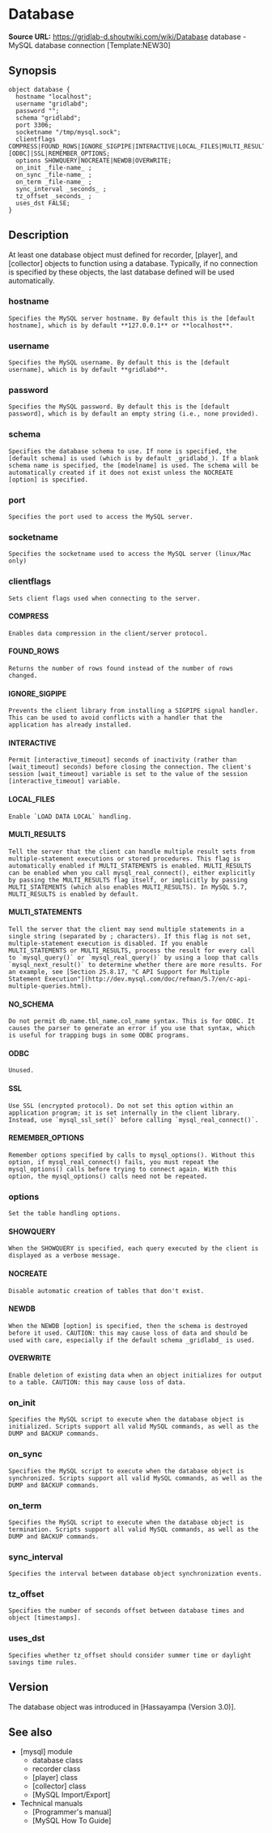 # Database

**Source URL:** https://gridlab-d.shoutwiki.com/wiki/Database
database \- MySQL database connection [Template:NEW30]

## Synopsis
    
    
    object database {
      hostname "localhost";
      username "gridlabd";
      password "";
      schema "gridlabd";
      port 3306;
      socketname "/tmp/mysql.sock";
      clientflags COMPRESS|FOUND_ROWS|IGNORE_SIGPIPE|INTERACTIVE|LOCAL_FILES|MULTI_RESULTS|MULTI_STATEMENTS|NO_SCHEMA|[ODBC]|SSL|REMEMBER_OPTIONS;
      options SHOWQUERY|NOCREATE|NEWDB|OVERWRITE;
      on_init _file-name_ ;
      on_sync _file-name_ ;
      on_term _file-name_ ;
      sync_interval _seconds_ ;
      tz_offset _seconds_ ; 
      uses_dst FALSE; 
    }
    

## Description

At least one database object must defined for recorder, [player], and [collector] objects to function using a database. Typically, if no connection is specified by these objects, the last database defined will be used automatically. 

### hostname

    Specifies the MySQL server hostname. By default this is the [default hostname], which is by default **127.0.0.1** or **localhost**.

### username

    Specifies the MySQL username. By default this is the [default username], which is by default **gridlabd**.

### password

    Specifies the MySQL password. By default this is the [default password], which is by default an empty string (i.e., none provided).

### schema

    Specifies the database schema to use. If none is specified, the [default schema] is used (which is by default _gridlabd_). If a blank schema name is specified, the [modelname] is used. The schema will be automatically created if it does not exist unless the NOCREATE [option] is specified.

### port

    Specifies the port used to access the MySQL server.

### socketname

    Specifies the socketname used to access the MySQL server (linux/Mac only)

### clientflags

    Sets client flags used when connecting to the server.

#### COMPRESS

    Enables data compression in the client/server protocol.

#### FOUND_ROWS

    Returns the number of rows found instead of the number of rows changed.

#### IGNORE_SIGPIPE

    Prevents the client library from installing a SIGPIPE signal handler. This can be used to avoid conflicts with a handler that the application has already installed.

#### INTERACTIVE

    Permit [interactive_timeout] seconds of inactivity (rather than [wait_timeout] seconds) before closing the connection. The client's session [wait_timeout] variable is set to the value of the session [interactive_timeout] variable.

#### LOCAL_FILES

    Enable `LOAD DATA LOCAL` handling.

#### MULTI_RESULTS

    Tell the server that the client can handle multiple result sets from multiple-statement executions or stored procedures. This flag is automatically enabled if MULTI_STATEMENTS is enabled. MULTI_RESULTS can be enabled when you call mysql_real_connect(), either explicitly by passing the MULTI_RESULTS flag itself, or implicitly by passing MULTI_STATEMENTS (which also enables MULTI_RESULTS). In MySQL 5.7, MULTI_RESULTS is enabled by default.

#### MULTI_STATEMENTS

    Tell the server that the client may send multiple statements in a single string (separated by ; characters). If this flag is not set, multiple-statement execution is disabled. If you enable MULTI_STATEMENTS or MULTI_RESULTS, process the result for every call to `mysql_query()` or `mysql_real_query()` by using a loop that calls `mysql_next_result()` to determine whether there are more results. For an example, see [Section 25.8.17, "C API Support for Multiple Statement Execution"](http://dev.mysql.com/doc/refman/5.7/en/c-api-multiple-queries.html).

#### NO_SCHEMA

    Do not permit db_name.tbl_name.col_name syntax. This is for ODBC. It causes the parser to generate an error if you use that syntax, which is useful for trapping bugs in some ODBC programs.

#### ODBC

    Unused.

#### SSL

    Use SSL (encrypted protocol). Do not set this option within an application program; it is set internally in the client library. Instead, use `mysql_ssl_set()` before calling `mysql_real_connect()`.

#### REMEMBER_OPTIONS

    Remember options specified by calls to mysql_options(). Without this option, if mysql_real_connect() fails, you must repeat the mysql_options() calls before trying to connect again. With this option, the mysql_options() calls need not be repeated.

### options

    Set the table handling options.

#### SHOWQUERY

    When the SHOWQUERY is specified, each query executed by the client is displayed as a verbose message.

#### NOCREATE

    Disable automatic creation of tables that don't exist.

#### NEWDB

    When the NEWDB [option] is specified, then the schema is destroyed before it used. CAUTION: this may cause loss of data and should be used with care, especially if the default schema _gridlabd_ is used.

#### OVERWRITE

    Enable deletion of existing data when an object initializes for output to a table. CAUTION: this may cause loss of data.

### on_init

    Specifies the MySQL script to execute when the database object is initialized. Scripts support all valid MySQL commands, as well as the DUMP and BACKUP commands.

### on_sync

    Specifies the MySQL script to execute when the database object is synchronized. Scripts support all valid MySQL commands, as well as the DUMP and BACKUP commands.

### on_term

    Specifies the MySQL script to execute when the database object is termination. Scripts support all valid MySQL commands, as well as the DUMP and BACKUP commands.

### sync_interval

    Specifies the interval between database object synchronization events.

### tz_offset

    Specifies the number of seconds offset between database times and object [timestamps].

### uses_dst

    Specifies whether tz_offset should consider summer time or daylight savings time rules.

## Version

The database object was introduced in [Hassayampa (Version 3.0)]. 

## See also

  * [mysql] module 
    * database class
    * recorder class
    * [player] class
    * [collector] class
    * [MySQL Import/Export]
  * Technical manuals 
    * [Programmer's manual]
    * [MySQL How To Guide]

